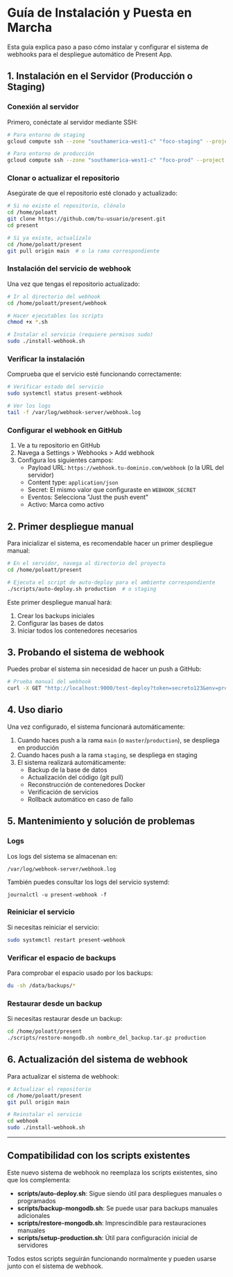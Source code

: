 # Guía de Instalación y Puesta en Marcha

Esta guía explica paso a paso cómo instalar y configurar el sistema de webhooks para el despliegue automático de Present App.

## 1. Instalación en el Servidor (Producción o Staging)

### Conexión al servidor

Primero, conéctate al servidor mediante SSH:

```bash
# Para entorno de staging
gcloud compute ssh --zone "southamerica-west1-c" "foco-staging" --project "present-webapp-449410"

# Para entorno de producción
gcloud compute ssh --zone "southamerica-west1-c" "foco-prod" --project "present-webapp-449410"
```

### Clonar o actualizar el repositorio

Asegúrate de que el repositorio esté clonado y actualizado:

```bash
# Si no existe el repositorio, clónalo
cd /home/poloatt
git clone https://github.com/tu-usuario/present.git
cd present

# Si ya existe, actualízalo
cd /home/poloatt/present
git pull origin main  # o la rama correspondiente
```

### Instalación del servicio de webhook

Una vez que tengas el repositorio actualizado:

```bash
# Ir al directorio del webhook
cd /home/poloatt/present/webhook

# Hacer ejecutables los scripts
chmod +x *.sh

# Instalar el servicio (requiere permisos sudo)
sudo ./install-webhook.sh
```

### Verificar la instalación

Comprueba que el servicio esté funcionando correctamente:

```bash
# Verificar estado del servicio
sudo systemctl status present-webhook

# Ver los logs
tail -f /var/log/webhook-server/webhook.log
```

### Configurar el webhook en GitHub

1. Ve a tu repositorio en GitHub
2. Navega a Settings > Webhooks > Add webhook
3. Configura los siguientes campos:
   - Payload URL: `https://webhook.tu-dominio.com/webhook` (o la URL del servidor)
   - Content type: `application/json`
   - Secret: El mismo valor que configuraste en `WEBHOOK_SECRET`
   - Eventos: Selecciona "Just the push event"
   - Activo: Marca como activo

## 2. Primer despliegue manual

Para inicializar el sistema, es recomendable hacer un primer despliegue manual:

```bash
# En el servidor, navega al directorio del proyecto
cd /home/poloatt/present

# Ejecuta el script de auto-deploy para el ambiente correspondiente
./scripts/auto-deploy.sh production  # o staging
```

Este primer despliegue manual hará:
1. Crear los backups iniciales
2. Configurar las bases de datos
3. Iniciar todos los contenedores necesarios

## 3. Probando el sistema de webhook

Puedes probar el sistema sin necesidad de hacer un push a GitHub:

```bash
# Prueba manual del webhook
curl -X GET "http://localhost:9000/test-deploy?token=secreto123&env=production"
```

## 4. Uso diario

Una vez configurado, el sistema funcionará automáticamente:

1. Cuando haces push a la rama `main` (o `master`/`production`), se despliega en producción
2. Cuando haces push a la rama `staging`, se despliega en staging
3. El sistema realizará automáticamente:
   - Backup de la base de datos
   - Actualización del código (git pull)
   - Reconstrucción de contenedores Docker
   - Verificación de servicios
   - Rollback automático en caso de fallo

## 5. Mantenimiento y solución de problemas

### Logs

Los logs del sistema se almacenan en:
```
/var/log/webhook-server/webhook.log
```

También puedes consultar los logs del servicio systemd:
```
journalctl -u present-webhook -f
```

### Reiniciar el servicio

Si necesitas reiniciar el servicio:
```bash
sudo systemctl restart present-webhook
```

### Verificar el espacio de backups

Para comprobar el espacio usado por los backups:
```bash
du -sh /data/backups/*
```

### Restaurar desde un backup

Si necesitas restaurar desde un backup:
```bash
cd /home/poloatt/present
./scripts/restore-mongodb.sh nombre_del_backup.tar.gz production
```

## 6. Actualización del sistema de webhook

Para actualizar el sistema de webhook:

```bash
# Actualizar el repositorio
cd /home/poloatt/present
git pull origin main

# Reinstalar el servicio
cd webhook
sudo ./install-webhook.sh
```

---

## Compatibilidad con los scripts existentes

Este nuevo sistema de webhook no reemplaza los scripts existentes, sino que los complementa:

- **scripts/auto-deploy.sh**: Sigue siendo útil para despliegues manuales o programados
- **scripts/backup-mongodb.sh**: Se puede usar para backups manuales adicionales
- **scripts/restore-mongodb.sh**: Imprescindible para restauraciones manuales
- **scripts/setup-production.sh**: Útil para configuración inicial de servidores

Todos estos scripts seguirán funcionando normalmente y pueden usarse junto con el sistema de webhook. 